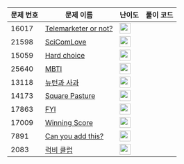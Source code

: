 | 문제 번호 | 문제 이름 | 난이도 | 풀이 코드 |
| --- | --- | --- | --- |
| 16017 | [Telemarketer or not?](https://www.acmicpc.net/problem/16017) | <img height="25px" width="25px=" src="https://static.solved.ac/tier_small/2.svg"/> |  |
| 21598 | [SciComLove](https://www.acmicpc.net/problem/21598) | <img height="25px" width="25px=" src="https://static.solved.ac/tier_small/1.svg"/> |  |
| 15059 | [Hard choice](https://www.acmicpc.net/problem/15059) | <img height="25px" width="25px=" src="https://static.solved.ac/tier_small/2.svg"/> |  |
| 25640 | [MBTI](https://www.acmicpc.net/problem/25640) | <img height="25px" width="25px=" src="https://static.solved.ac/tier_small/2.svg"/> |  |
| 13118 | [뉴턴과 사과](https://www.acmicpc.net/problem/13118) | <img height="25px" width="25px=" src="https://static.solved.ac/tier_small/2.svg"/> |  |
| 14173 | [Square Pasture](https://www.acmicpc.net/problem/14173) | <img height="25px" width="25px=" src="https://static.solved.ac/tier_small/2.svg"/> |  |
| 17863 | [FYI](https://www.acmicpc.net/problem/17863) | <img height="25px" width="25px=" src="https://static.solved.ac/tier_small/2.svg"/> |  |
| 17009 | [Winning Score](https://www.acmicpc.net/problem/17009) | <img height="25px" width="25px=" src="https://static.solved.ac/tier_small/2.svg"/> |  |
| 7891 | [Can you add this?](https://www.acmicpc.net/problem/7891) | <img height="25px" width="25px=" src="https://static.solved.ac/tier_small/2.svg"/> |  |
| 2083 | [럭비 클럽](https://www.acmicpc.net/problem/2083) | <img height="25px" width="25px=" src="https://static.solved.ac/tier_small/2.svg"/> |  |

